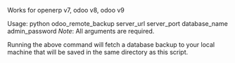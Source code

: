 Works for openerp v7, odoo v8, odoo v9


Usage: python odoo_remote_backup server_url server_port database_name admin_password
*Note*: All arguments are required.

Running the above command will fetch a database backup to your local machine that will be saved in the same directory as this script.